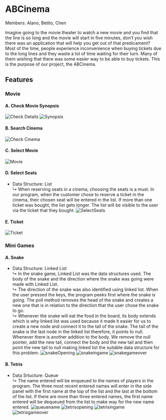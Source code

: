 # ABCinema
Members: Alano, Betito, Chen

Imagine going to the movie theater to watch a new movie and you find that the line is so long and the movie will start in five minutes, don’t you wish there was an application that will help you get out of that predicament? Most of the time, people experience inconvenience when buying tickets due to the long lines and they waste a lot of time waiting for their turn. Many of them wishing that there was some easier way to be able to buy tickets. This is the purpose of our project, the ABCinema.



## Features
### Movie
#### A. Check Movie Synopsis
![Check Details](https://user-images.githubusercontent.com/16649576/29487720-bcf818ca-8530-11e7-847b-fcae5d9affdb.png)
![Synopsis](https://user-images.githubusercontent.com/16649576/29487926-d56fcbd4-8533-11e7-8e4d-2d84580566f7.png)

#### B. Search Cinema
![Check Cinema](https://user-images.githubusercontent.com/16649576/29487828-3c0dd996-8532-11e7-9b9a-521099f55c27.png)

#### C. Select Movie
![Movie](https://user-images.githubusercontent.com/16649576/29487723-bd028bfc-8530-11e7-96de-34852749c3f1.png)

#### D. Select Seats
- Data Structure: List
  <br> ↳ When reserving seats in a cinema, choosing the seats is a must. In our program, when the customer chose to reserve a ticket in the cinema, their chosen seat will be entered in the list. If more than one ticket was bought, the list gets longer. The list will be visible to the user via the ticket that they bought. 
![SelectSeats](https://user-images.githubusercontent.com/16649576/29487726-bd295516-8530-11e7-809d-2557f3f4cc71.png)

#### E. Ticket
![Ticket](https://user-images.githubusercontent.com/16649576/29487734-be2d6e66-8530-11e7-80af-5e379fccc97b.png)

### Mini Games
#### A. Snake
- Data Structure: Linked List
<br> ↳ In the snake game, Linked List was the data structures used. The body of the snake and the direction where the snake was going were made with Linked List. 
<br> ↳ The direction of the snake was also identified using linked list. When the user pressed the keys, the program peeks first where the snake is going. The poll method removes the head of the snake and creates a new one that is in relation to the direction that the user chose the snake to go.
<br> ↳ Whenever the snake will eat the food in the board, its body extends which is why linked list was used because it made it easier for us to create a new node and connect it to the tail of the snake. The tail of the snake is the last node in the linked list therefore, it points to null. Whenever there is another addition to the body. We remove the null pointer, add the new tail, connect the body and the new tail and then point the new tail to null making linked list the suitable data structure for this problem.
![snakeOpening](https://user-images.githubusercontent.com/16649576/29487729-bd3f0f82-8530-11e7-818b-74d9c71a3c39.png)
![snakeingame](https://user-images.githubusercontent.com/16649576/29487728-bd35f456-8530-11e7-9212-bfc61dadf4c9.png)
![snakegameover](https://user-images.githubusercontent.com/16649576/29487727-bd2dfab2-8530-11e7-853a-fbe28bfe6b63.png)

#### B. Tetris
- Data Srtucture: Queue
<br> ↳ The name entered will be enqueued to the names of players in the program. The three most recent entered names will enter in the side panel with the first name at the top of the list and the last at the bottom of the list. If there are more than three entered names, the first name entered will be dequeued from the list to make way for the new name entered.
![queuename](https://user-images.githubusercontent.com/16649576/29487725-bd09bd00-8530-11e7-8e9a-eaec0491bc8e.png)
![tetrisopening](https://user-images.githubusercontent.com/16649576/29487733-bd6b2d42-8530-11e7-8e34-bb2f1232d3c6.png)
![tetrisingame](https://user-images.githubusercontent.com/16649576/29487732-bd650b60-8530-11e7-8c23-d32a694e3bc3.png)
![tetrisgameover](https://user-images.githubusercontent.com/16649576/29487731-bd474314-8530-11e7-9bdd-1ba291056ea5.png)

